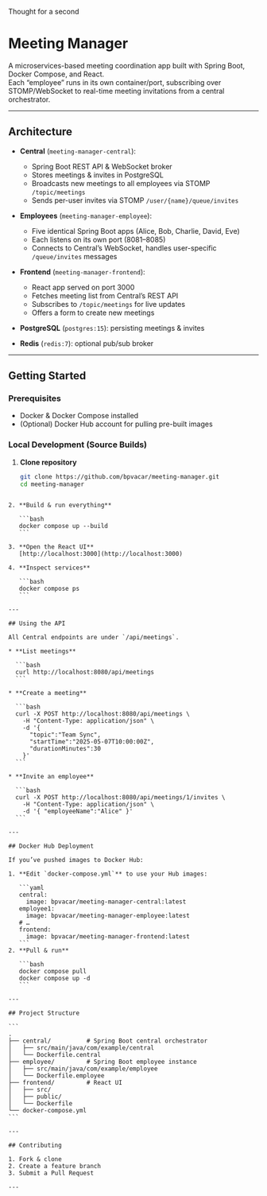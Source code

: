 Thought for a second



# Meeting Manager

A microservices-based meeting coordination app built with Spring Boot, Docker Compose, and React.  
Each “employee” runs in its own container/port, subscribing over STOMP/WebSocket to real-time meeting invitations from a central orchestrator.

---

## Architecture

- **Central** (`meeting-manager-central`):  
  - Spring Boot REST API & WebSocket broker  
  - Stores meetings & invites in PostgreSQL  
  - Broadcasts new meetings to all employees via STOMP `/topic/meetings`  
  - Sends per-user invites via STOMP `/user/{name}/queue/invites`

- **Employees** (`meeting-manager-employee`):  
  - Five identical Spring Boot apps (Alice, Bob, Charlie, David, Eve)  
  - Each listens on its own port (8081–8085)  
  - Connects to Central’s WebSocket, handles user-specific `/queue/invites` messages  

- **Frontend** (`meeting-manager-frontend`):  
  - React app served on port 3000  
  - Fetches meeting list from Central’s REST API  
  - Subscribes to `/topic/meetings` for live updates  
  - Offers a form to create new meetings  

- **PostgreSQL** (`postgres:15`): persisting meetings & invites  
- **Redis** (`redis:7`): optional pub/sub broker  

---

## Getting Started

### Prerequisites

- Docker & Docker Compose installed  
- (Optional) Docker Hub account for pulling pre-built images  

### Local Development (Source Builds)

1. **Clone repository**  
   ```bash
   git clone https://github.com/bpvacar/meeting-manager.git
   cd meeting-manager
````

2. **Build & run everything**

   ```bash
   docker compose up --build
   ```

3. **Open the React UI**
   [http://localhost:3000](http://localhost:3000)

4. **Inspect services**

   ```bash
   docker compose ps
   ```

---

## Using the API

All Central endpoints are under `/api/meetings`.

* **List meetings**

  ```bash
  curl http://localhost:8080/api/meetings
  ```

* **Create a meeting**

  ```bash
  curl -X POST http://localhost:8080/api/meetings \
    -H "Content-Type: application/json" \
    -d '{
      "topic":"Team Sync",
      "startTime":"2025-05-07T10:00:00Z",
      "durationMinutes":30
    }'
  ```

* **Invite an employee**

  ```bash
  curl -X POST http://localhost:8080/api/meetings/1/invites \
    -H "Content-Type: application/json" \
    -d '{ "employeeName":"Alice" }'
  ```

---

## Docker Hub Deployment

If you’ve pushed images to Docker Hub:

1. **Edit `docker-compose.yml`** to use your Hub images:

   ```yaml
   central:
     image: bpvacar/meeting-manager-central:latest
   employee1:
     image: bpvacar/meeting-manager-employee:latest
   # …
   frontend:
     image: bpvacar/meeting-manager-frontend:latest
   ```
2. **Pull & run**

   ```bash
   docker compose pull
   docker compose up -d
   ```

---

## Project Structure

```
.
├── central/          # Spring Boot central orchestrator
│   ├── src/main/java/com/example/central
│   └── Dockerfile.central
├── employee/         # Spring Boot employee instance
│   ├── src/main/java/com/example/employee
│   └── Dockerfile.employee
├── frontend/         # React UI
│   ├── src/
│   ├── public/
│   └── Dockerfile
└── docker-compose.yml
```

---

## Contributing

1. Fork & clone
2. Create a feature branch
3. Submit a Pull Request

---



